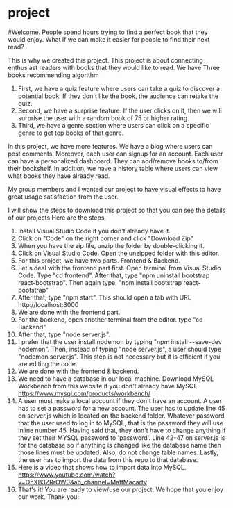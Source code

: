 # project
#Welcome. 
People spend hours trying to find a perfect book that they would enjoy. What if we can make it easier for people to find their next read?

This is why we created this project. This project is about connecting enthusiast readers with books that they would like to read.
We have Three books recommending algorithm
1) First, we have a quiz feature where users can take a quiz to discover a potential book. If they don't like the book, the audience can retake the quiz.
2) Second, we have a surprise feature. If the user clicks on it, then we will surprise the user with a random book of 75 or higher rating.
3) Third, we have a genre section where users can click on a specific genre to get top books of that genre.

In this project, we have more features. We have a blog where users can post comments. Moreover, each user can signup for an account. Each user can have a personalized dashboard. They can add/remove books to/from their bookshelf. In addition, we have a history table where users can view what books they have already read. 

My group members and I wanted our project to have visual effects to have great usage satisfaction from the user. 

I will show the steps to download this project so that you can see the details of our projects
Here are the steps.
1) Install Visual Studio Code if you don't already have it.
2) Click on "Code" on the right corner and click "Download Zip"
3) When you have the zip file, unzip the folder by double-clicking it.
4) Click on Visual Studio Code. Open the unzipped folder with this editor.
5) For this project, we have two parts. Frontend & Backend.
6) Let's deal with the frontend part first. Open terminal from Visual Studio Code. Type "cd frontend". After that, type "npm uninstall bootstrap react-bootstrap". Then again type, "npm install bootstrap react-bootstrap"
7) After that, type "npm start". This should open a tab with URL http://localhost:3000
8) We are done with the frontend part.
9) For the backend, open another terminal from the editor. type "cd Backend"
10) After that, type "node server.js". 
11) I prefer that the user install nodemon by typing "npm install --save-dev nodemon". Then, instead of typing "node server.js", a user should type "nodemon server.js". This step is not necessary but it is efficient if you are editing the code.
12) We are done with the frontend & backend.
13) We need to have a database in our local machine. Download MySQL Workbench from this website if you don't already have MySQL. https://www.mysql.com/products/workbench/
14) A user must make a local account if they don't have an account. A user has to set a password for a new account. The user has to update line 45 on server.js which is located on the backend folder. Whatever password that the user used to log in to MySQL, that is the password they will use inline number 45. Having said that, they don't have to change anything if they set their MYSQL password to 'password'. Line 42-47 on server.js is for the database so if anything is changed like the database name then those lines must be updated. Also, do not change table names. Lastly, the user has to import the data from this repo to that database.
15) Here is a video that shows how to import data into MySQL. https://www.youtube.com/watch?v=OnXB3ZRrOW0&ab_channel=MattMacarty
16) That's it! You are ready to view/use our project. We hope that you enjoy our work. Thank you!
